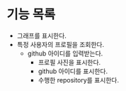 # 기능 목록

- 그래프를 표시한다.
- 특정 사용자의 프로필을 조회한다.
  - github 아이디를 입력받는다.
    - 프로필 사진을 표시한다.
    - github 아이디를 표시한다.
    - 수행한 repository를 표시한다.

